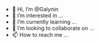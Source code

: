 - 👋 Hi, I’m @Galynin
- 👀 I’m interested in ...
- 🌱 I’m currently learning ...
- 💞️ I’m looking to collaborate on ...
- 📫 How to reach me ...

<!---
Galynin/Galynin is a ✨ special ✨ repository because its `README.md` (this file) appears on your GitHub profile.
You can click the Preview link to take a look at your changes.
--->
